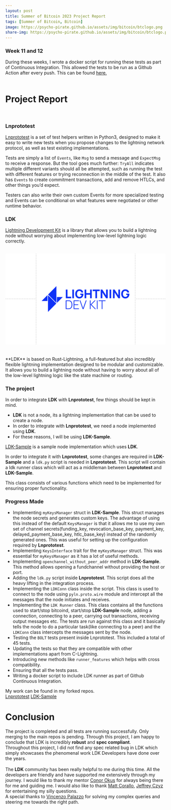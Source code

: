 ```yaml
---
layout: post
title: Summer of Bitcoin 2023 Project Report
tags: [Summer of Bitcoin, Bitcoin]
image: https://psycho-pirate.github.io/assets/img/bitcoin/btclogo.png
share-img: https://psycho-pirate.github.io/assets/img/bitcoin/btclogo.png
---
```


### Week 11 and 12
During these weeks, I wrote a docker script for running these tests as part of Continuous Integration. This allowed the tests to be run as a Github Action after every push. This can be found [here.](https://github.com/Psycho-Pirate/lnprototest/blob/test_with_script/docker/Dockerfile.ldk)
<br>
<br>
# Project Report<br><br>
### Lnprototest 
[Lnprototest](https://github.com/rustyrussell/lnprototest) is a set of test helpers written in Python3, designed to make it easy to write new tests when you propose changes to the lightning network protocol, as well as test existing implementations.

Tests are simply a list of `Events`, like `Msg` to send a message and `ExpectMsg` to receive a response. But the tool goes much further: `TryAll` indicates multiple different variants should all be attempted, such as running the test with different features or trying reconnection in the middle of the test.
It also has `Events` to create commitment transactions, add and remove HTLCs, and other things you’d expect. 

Testers can also write their own custom Events for more specialized testing and Events can be conditional on what features were negotiated or other runtime behavior.

### LDK
[Lightning Development Kit](https://lightningdevkit.org/) is a library that allows you to build a lightning node without worrying about implementing low-level lightning logic correctly.
<br>
<br>
<center><img src="/assets/img/bitcoin/ldklogo.png" alt="LDK Logo"></center>
<br>
<br>
**LDK** is based on Rust-Lightning, a full-featured but also incredibly flexible lightning implementation designed to be modular and customizable. It allows you to build a lightning node without having to worry about all of the low-level lightning logic like the state machine or routing.

### The project
In order to integrate **LDK** with **Lnprototest**, few things should be kept in mind.
* **LDK** is not a node, its a lightning implementation that can be used to create a node.
* In order to integrate with **Lnprototest**, we need a node implemented using **LDK**.
* For these reasons, I will be using **LDK-Sample**.

[LDK-Sample](https://github.com/lightningdevkit/ldk-sample) is a sample node implementation which uses **LDK**.

In order to integrate it with **Lnprototest**, some changes are required in **LDK-Sample** and a `ldk.py` script is needed in **Lnprototest**. This script will contain a ldk runner class which will act as a middleman between **Lnprototest** and **LDK-Sample**.

This class consists of various functions which need to be implemented for ensuring proper functionality.

### Progress Made
* Implementing `myKeysManager` struct in **LDK-Sample**. This struct manages the node secrets and generates custom keys. The advantage of using this instead of the default `KeysManager` is that it allows me to use my own set of channel secrets(funding_key, revocation_base_key, payment_key, delayed_payment_base_key, htlc_base_key) instead of the randomly generated ones. This was useful for setting up the configuration required by **Lnprototest**.
* Implementing `KeysInterface` trait for the `myKeysManager` struct. This was essential for `myKeysManager` as it has a lot of useful methods.
* Implementing `openchannel_without_peer_addr` method in **LDK-Sample**. This method allows opening a fundchannel without providing the host or port.
* Adding the `ldk.py` script inside **Lnprototest**. This script does all the heavy lifting in the integration process.
* Implementing the `LDKConn` class inside the script. This class is used to connect to the node using `pyln.proto.wire` module and intercept all the messages that the node initiates and receives.
* Implementing the `LDK Runner` class. This class contains all the functions used to start/stop bitcoind, start/stop **LDK-Sample** node, adding a connection, connecting to a peer, carrying out transactions, receiving output messages etc. The tests are run against this class and it basically tells the node to do a particular task(like connecting to a peer) and the `LDKConn` class intercepts the messages sent by the node. 
* Testing the `BOLT` tests present inside Lnprototest. This included a total of 45 tests.
* Updating the tests so that they are compatible with other implementations apart from C-Lightning.
* Introducing new methods like `runner_features` which helps with cross compatibility.
* Ensuring that all the tests pass.
* Writing a docker script to include LDK runner as part of Github Continuous Integration.

My work can be found in my forked repos.<br>
[Lnprototest](https://github.com/Psycho-Pirate/lnprototest/blob/test_with_script)
[LDK-Sample](https://github.com/Psycho-Pirate/ldk-sample/tree/sob)

# Conclusion
The project is completed and all tests are running successfully. Only merging to the main repos is pending. Through this project, I am happy to conclude that LDK is incredibly **robust** and **spec compliant**. 
<br>
Throughout this project, I did not find any spec related bug in LDK which simply showcases the phenomenal work LDK Developers have done over the years. 
<br>
<br>
The **LDK** community has been really helpful to me during this time. All the developers are friendly and have supported me extensively through my journey. I would like to thank my mentor [Conor Okus](https://github.com/ConorOkus) for always being there for me and guiding me. I would also like to thank [Matt Corallo](https://github.com/TheBlueMatt), [Jeffrey Czyz](https://github.com/jkczyz) for entertaining my silly questions.<br> A special thanks to [Vincenzo Palazzo](https://github.com/vincenzopalazzo) for solving my complex queries and steering me towards the right path.
